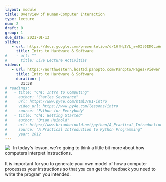 ```yaml
---
layout: module
title: Overview of Human-Computer Interaction
type: lecture
num: 2
draft: 0
group: 1
due_date: 2021-01-13
slides:
   - url: https://docs.google.com/presentation/d/16fHp2VL_aw8It8EDGLuWmtKsciXrSyy9l1JcTQmPAec/edit?usp=sharing
     title: Intro to Hardware & Software
#    - url: ""
#      title: Live Lecture Activities
videos:
   - url: https://northwestern.hosted.panopto.com/Panopto/Pages/Viewer.aspx?id=32caff7b-61c7-4445-ba98-aca0000638fc
     title: Intro to Hardware & Software
     duration: |
       31:38
# readings:
#   - title: "Ch1: Intro to Computing"
#     author: "Charles Severance"
#     url: https://www.py4e.com/html3/01-intro
#     video_url: https://www.py4e.com/lessons/intro
#     source: "Python for Everybody"
#   - title: "Ch1: Getting Started"
#     author: "Brian Heinold"
#     url: https://www.brianheinold.net/python/A_Practical_Introduction_to_Python_Programming_Heinold.pdf
#     source: "A Practical Introduction to Python Programming"
#     year: 2012
---
```


<img src="../assets/images/lectures/pbj.png" style="max-width:300px;float:left;margin-right:10px;" /> In today's lesson, we're going to think a little bit more about how computers interpret instructions. <br><br>It is important for you to generate your own model of how a computer processes your instructions so that you can get the feedback you need to write the program you intended.

